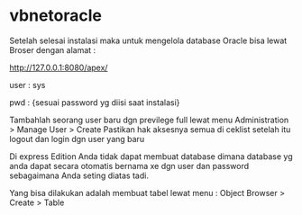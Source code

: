 # vbnetoracle
Setelah selesai instalasi maka untuk mengelola database Oracle bisa lewat Broser dengan alamat :

http://127.0.0.1:8080/apex/


user : sys

pwd : {sesuai password yg diisi saat instalasi}

Tambahlah seorang user baru dgn previlege full lewat menu
Administration > Manage User > Create
Pastikan hak aksesnya semua di ceklist
setelah itu logout dan login dgn user yang baru

Di express Edition Anda tidak dapat membuat database dimana database yg anda dapat
secara otomatis bernama xe dgn user dan password sebagaimana Anda seting diatas tadi.

Yang bisa dilakukan adalah membuat tabel lewat menu :
Object Browser > Create > Table
